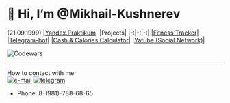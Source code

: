 # 👋 Hi, I’m @Mikhail-Kushnerev
(21.09.1999)
|[Yandex.Praktikum](https://practicum.yandex.ru/trainer/python-developer-plus/lesson/91c0af5b-d616-47e9-81ba-01ed0d62910c/)| |Projects|
|-:|-:|-:|
|[Fitness Tracker](https://github.com/Mikhail-Kushnerev/Fitness-Tracker)| |[Telegram-bot](https://github.com/Mikhail-Kushnerev/Pizza-bot)|
|[Cash & Calories Calculator](https://github.com/Mikhail-Kushnerev/Calculator-of-Money-and-Calories)|
|[Yatube (Social Network)](https://github.com/Mikhail-Kushnerev/hw05_final)|


![Codewars](https://www.codewars.com/users/Mikhail-Kushnerev/badges/large)
____
How to contact with me:  
[![e-mail](https://github.com/Mikhail-Kushnerev/images/blob/main/yandex_mail.png)](mailto:mikushnerev@yandex.ru)
[![telegram](https://github.com/Mikhail-Kushnerev/images/blob/main/telegram_logo.png)](https://t.me/mikushnerev)
  - Phone: 8-(981)-788-68-65
<!---
Mikhail-Kushnerev/Mikhail-Kushnerev is a ✨ special ✨ repository because its `README.md` (this file) appears on your GitHub profile.
You can click the Preview link to take a look at your changes.
--->
